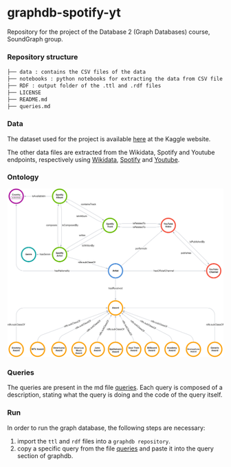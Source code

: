 # graphdb-spotify-yt
Repository for the project of the Database 2 (Graph Databases) course, SoundGraph group.
### Repository structure
```
├── data : contains the CSV files of the data
├── notebooks : python notebooks for extracting the data from CSV file
├── RDF : output folder of the .ttl and .rdf files
├── LICENSE
├── README.md
├── queries.md
```

### Data
The dataset used for the project is available [here](https://www.kaggle.com/datasets/salvatorerastelli/spotify-and-youtube) at the Kaggle website.

The other data files are extracted from the Wikidata, Spotify and Youtube endpoints, respectively using [Wikidata](notebooks/wikidata_api.ipynb),
[Spotify](notebooks/spotify.ipynb) and [Youtube](notebooks/youtube_api_channels.ipynb).

### Ontology 
![](graph_ontology.png)
### Queries
The queries are present in the md file [queries](queries.md). Each query is composed of a description, stating what the query is doing and the code of the query itself.

### Run
In order to run the graph database, the following steps are necessary:

1. import the ```ttl``` and ```rdf``` files into a  ```graphdb repository```.
2. copy a specific query from the file [queries](queries.md) and paste it into the query section of graphdb.
